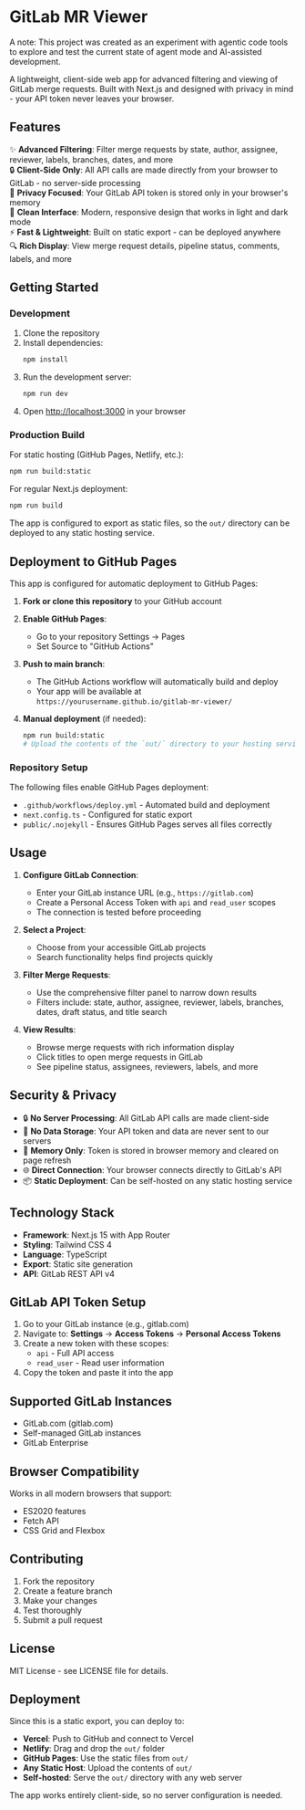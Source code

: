 # GitLab MR Viewer

A note: This project was created as an experiment with agentic code tools to explore and test the current state of agent mode and AI-assisted development.

A lightweight, client-side web app for advanced filtering and viewing of GitLab merge requests. Built with Next.js and designed with privacy in mind - your API token never leaves your browser.

## Features

✨ **Advanced Filtering**: Filter merge requests by state, author, assignee, reviewer, labels, branches, dates, and more  
🔒 **Client-Side Only**: All API calls are made directly from your browser to GitLab - no server-side processing  
🔐 **Privacy Focused**: Your GitLab API token is stored only in your browser's memory  
🎨 **Clean Interface**: Modern, responsive design that works in light and dark mode  
⚡ **Fast & Lightweight**: Built on static export - can be deployed anywhere  
🔍 **Rich Display**: View merge request details, pipeline status, comments, labels, and more

## Getting Started

### Development

1. Clone the repository
2. Install dependencies:
   ```bash
   npm install
   ```
3. Run the development server:
   ```bash
   npm run dev
   ```
4. Open [http://localhost:3000](http://localhost:3000) in your browser

### Production Build

For static hosting (GitHub Pages, Netlify, etc.):
```bash
npm run build:static
```

For regular Next.js deployment:
```bash
npm run build
```

The app is configured to export as static files, so the `out/` directory can be deployed to any static hosting service.

## Deployment to GitHub Pages

This app is configured for automatic deployment to GitHub Pages:

1. **Fork or clone this repository** to your GitHub account

2. **Enable GitHub Pages**:
   - Go to your repository Settings → Pages
   - Set Source to "GitHub Actions"

3. **Push to main branch**:
   - The GitHub Actions workflow will automatically build and deploy
   - Your app will be available at `https://yourusername.github.io/gitlab-mr-viewer/`

4. **Manual deployment** (if needed):
   ```bash
   npm run build:static
   # Upload the contents of the `out/` directory to your hosting service
   ```

### Repository Setup

The following files enable GitHub Pages deployment:
- `.github/workflows/deploy.yml` - Automated build and deployment
- `next.config.ts` - Configured for static export
- `public/.nojekyll` - Ensures GitHub Pages serves all files correctly

## Usage

1. **Configure GitLab Connection**:
   - Enter your GitLab instance URL (e.g., `https://gitlab.com`)
   - Create a Personal Access Token with `api` and `read_user` scopes
   - The connection is tested before proceeding

2. **Select a Project**:
   - Choose from your accessible GitLab projects
   - Search functionality helps find projects quickly

3. **Filter Merge Requests**:
   - Use the comprehensive filter panel to narrow down results
   - Filters include: state, author, assignee, reviewer, labels, branches, dates, draft status, and title search

4. **View Results**:
   - Browse merge requests with rich information display
   - Click titles to open merge requests in GitLab
   - See pipeline status, assignees, reviewers, labels, and more

## Security & Privacy

- 🔒 **No Server Processing**: All GitLab API calls are made client-side
- 🚫 **No Data Storage**: Your API token and data are never sent to our servers
- 💾 **Memory Only**: Token is stored in browser memory and cleared on page refresh
- 🌐 **Direct Connection**: Your browser connects directly to GitLab's API
- 📦 **Static Deployment**: Can be self-hosted on any static hosting service

## Technology Stack

- **Framework**: Next.js 15 with App Router
- **Styling**: Tailwind CSS 4
- **Language**: TypeScript
- **Export**: Static site generation
- **API**: GitLab REST API v4

## GitLab API Token Setup

1. Go to your GitLab instance (e.g., gitlab.com)
2. Navigate to: **Settings** → **Access Tokens** → **Personal Access Tokens**
3. Create a new token with these scopes:
   - `api` - Full API access
   - `read_user` - Read user information
4. Copy the token and paste it into the app

## Supported GitLab Instances

- GitLab.com (gitlab.com)
- Self-managed GitLab instances
- GitLab Enterprise

## Browser Compatibility

Works in all modern browsers that support:
- ES2020 features
- Fetch API
- CSS Grid and Flexbox

## Contributing

1. Fork the repository
2. Create a feature branch
3. Make your changes
4. Test thoroughly
5. Submit a pull request

## License

MIT License - see LICENSE file for details.

## Deployment

Since this is a static export, you can deploy to:

- **Vercel**: Push to GitHub and connect to Vercel
- **Netlify**: Drag and drop the `out/` folder
- **GitHub Pages**: Use the static files from `out/`
- **Any Static Host**: Upload the contents of `out/`
- **Self-hosted**: Serve the `out/` directory with any web server

The app works entirely client-side, so no server configuration is needed.
